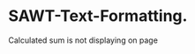 # SAWT-Text-Formatting.

<!DOCTYPE html5>
<html>
<head>
	<title></title>
</head>
<body>
<p>Calculated sum is not displaying on page </p>
</body>
</html>

